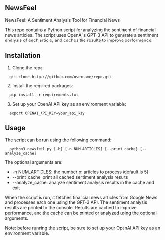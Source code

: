 ## NewsFeel

NewsFeel: A Sentiment Analysis Tool for Financial News

This repo contains a Python script for analyzing the sentiment of financial news articles. The script uses OpenAI's GPT-3 API to generate a sentiment analysis of each article, and caches the results to improve performance.

## Installation

1. Clone the repo:
```console
  git clone https://github.com/username/repo.git
```

2. Install the required packages:
```console
  pip install -r requirements.txt
```

3. Set up your OpenAI API key as an environment variable:
```console
  export OPENAI_API_KEY=your_api_key
```

## Usage
The script can be run using the following command:
```console
  python3 newsfeel.py [-h] [-n NUM_ARTICLES] [--print_cache] [--analyze_cache]
```

The optional arguments are:

- -n NUM_ARTICLES: the number of articles to process (default is 5)
- --print_cache: print all cached sentiment analysis results
- --analyze_cache: analyze sentiment analysis results in the cache and exit

When the script is run, it fetches financial news articles from Google News and processes each one using the GPT-3 API. The sentiment analysis results are printed to the console. Results are cached to improve performance, and the cache can be printed or analyzed using the optional arguments.

Note: before running the script, be sure to set up your OpenAI API key as an environment variable.


